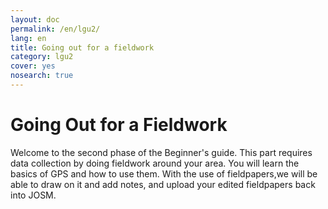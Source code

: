 ```yaml
---
layout: doc
permalink: /en/lgu2/
lang: en
title: Going out for a fieldwork
category: lgu2
cover: yes
nosearch: true
---
```


Going Out for a Fieldwork
================

Welcome to the second phase of the Beginner's guide. This part requires data collection by doing fieldwork around your area. You will learn the basics of GPS and how to use them. With the use of fieldpapers,we will be able to draw on it and add notes, and upload your edited fieldpapers back into JOSM.
